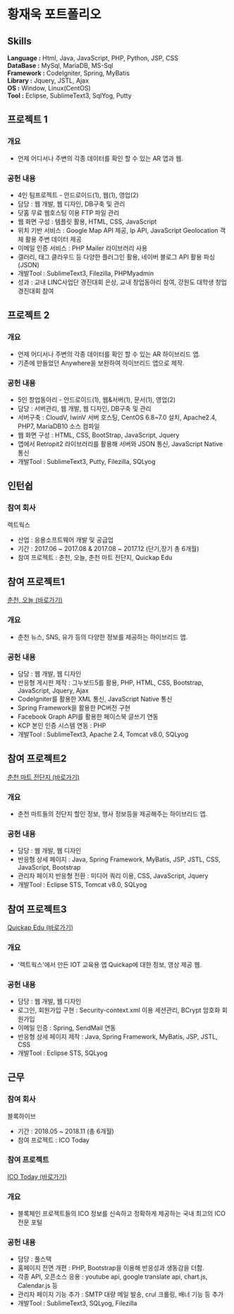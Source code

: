 # 황재욱 포트폴리오
## Skills
**Language :** Html, Java, JavaScript, PHP, Python, JSP, CSS<br>
**DataBase :** MySql, MariaDB, MS-Sql<br>
**Framework :** CodeIgniter, Spring, MyBatis<br>
**Library :** Jquery, JSTL, Ajax<br>
**OS :** Window, Linux(CentOS)<br>
**Tool :** Eclipse, SublimeText3, SqlYog, Putty<br>

## 프로젝트 1
### 개요
+ 언제 어디서나 주변의 각종 데이터를 확인 할 수 있는 AR 앱과 웹.
### 공헌 내용
+ 4인 팀프로젝트 - 안드로이드(1), 웹(1), 영업(2)
+ 담당 : 웹 개발, 웹 디자인, DB구축 및 관리
+ 닷홈 무료 웹호스팅 이용 FTP 파일 관리
+ 웹 화면 구성 : 템플릿 활용, HTML, CSS, JavaScript
+ 위치 기반 서비스 : Google Map API 제공, Ip API, JavaScript Geolocation 객체 활용 주변 데이터 제공
+ 이메일 인증 서비스 : PHP Mailer 라이브러리 사용
+ 갤러리, 태그 클라우드 등 다양한 플러그인 활용, 네이버 블로그 API 활용 파싱(JSON)
+ 개발Tool : SublimeText3, Filezilla, PHPMyadmin
+ 성과 : 교내 LINC사업단 경진대회 은상, 교내 창업동아리 참여, 강원도 대학생 창업 경진대회 참여

## 프로젝트 2
### 개요
+ 언제 어디서나 주변의 각종 데이터를 확인 할 수 있는 AR 하이브리드 앱.
+ 기존에 만들었던 Anywhere을 보완하여 하이브리드 앱으로 제작.
### 공헌 내용
+ 5인 창업동아리 - 안드로이드(1), 웹&서버(1), 문서(1), 영업(2)
+ 담당 : 서버관리, 웹 개발, 웹 디자인, DB구축 및 관리
+ 서버구축 : CloudV, IwinV 서버 호스팅, CentOS 6.8~7.0 설치, Apache2.4, PHP7, MariaDB10 소스 컴파일
+ 웹 화면 구성 : HTML, CSS, BootStrap, JavaScript, Jquery
+ 앱에서 Retropit2 라이브러리를 활용해 서버와 JSON 통신, JavaScript Native 통신
+ 개발Tool : SublimeText3, Putty, Filezilla, SQLyog

## 인턴쉽
### 참여 회사
렉트웍스
+ 산업 : 응용소프트웨어 개발 및 공급업
+ 기간 : 2017.06 ~ 2017.08 & 2017.08 ~ 2017.12 (단기,장기 총 6개월)
+ 참여 프로젝트 : 춘천, 오늘, 춘천 마트 전단지, Quickap Edu

## 참여 프로젝트1
[춘천, 오늘 (바로가기)](https://github.com/wsju0857/ChunCheon-Today.git)
### 개요
+ 춘천 뉴스, SNS, 유가 등의 다양한 정보를 제공하는 하이브리드 앱.
### 공헌 내용
+ 담당 : 웹 개발, 웹 디자인
+ 반응형 게시판 제작 : 그누보드5를 활용, PHP, HTML, CSS, Bootstrap, JavaScript, Jquery, Ajax
+ CodeIgniter를 활용한 XML 통신, JavaScript Native 통신
+ Spring Framework을 활용한 PC버전 구현
+ Facebook Graph API를 활용한 페이스북 글쓰기 연동
+ KCP 본인 인증 시스템 연동 : PHP
+ 개발Tool : SublimeText3, Apache 2.4, Tomcat v8.0, SQLyog

## 참여 프로젝트2
[춘천 마트 전단지 (바로가기)](https://github.com/wsju0857/ChunCheon-Mart.git)
### 개요
+ 춘천 마트들의 전단지 할인 정보, 행사 정보등을 제공해주는 하이브리드 앱.
### 공헌 내용
+ 담당 : 웹 개발, 웹 디자인
+ 반응형 상세 페이지 : Java, Spring Framework, MyBatis, JSP, JSTL, CSS, JavaScript, Bootstrap
+ 관리자 페이지 반응형 전환 : 미디어 쿼리 이용, CSS, JavaScript, Jquery
+ 개발Tool : Eclipse STS, Tomcat v8.0, SQLyog

## 참여 프로젝트3
[Quickap Edu (바로가기)](https://github.com/wsju0857/Quickap-Edu.git)
### 개요
+ '렉트웍스'에서 만든 IOT 교육용 앱 Quickap에 대한 정보, 영상 제공 웹.
### 공헌 내용
+ 담당 : 웹 개발, 웹 디자인
+ 로그인, 회원가입 구현 : Security-context.xml 이용 세션관리, BCrypt 암호화 회원가입
+ 이메일 인증 : Spring, SendMail 연동
+ 반응형 상세 페이지 제작 : Java, Spring Framework, MyBatis, JSP, JSTL, CSS
+ 개발Tool : Eclipse STS, SQLyog

## 근무
### 참여 회사
블록하이브
+ 기간 : 2018.05 ~ 2018.11 (총 6개월)
+ 참여 프로젝트 : ICO Today

### 참여 프로젝트
[ICO Today (바로가기)](http://icotoday.com) 
### 개요
+ 블록체인 프로젝트들의 ICO 정보를 신속하고 정확하게 제공하는 국내 최고의 ICO 전문 포털
### 공헌 내용
+ 담당 : 풀스택
+ 홈페이지 전면 개편 : PHP, Bootstrap을 이용해 반응성과 생동감을 더함.
+ 각종 API, 오픈소스 응용 : youtube api, google translate api, chart.js, Calendar.js 등
+ 관리자 페이지 기능 추가 : SMTP 대량 메일 발송, crul 크롤링, 배너 기능 등 추가
+ 개발Tool : SublimeText3, SQLyog, Filezilla